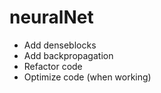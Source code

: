 # neuralNet
- Add denseblocks   
- Add backpropagation
- Refactor code
- Optimize code (when working)